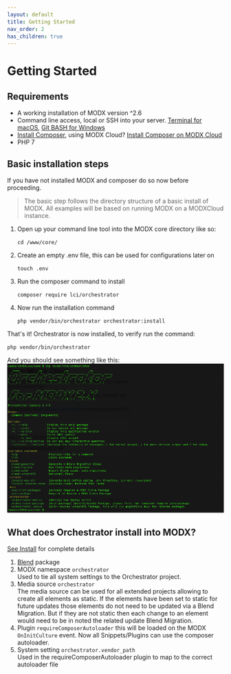 ```yaml
---
layout: default
title: Getting Started
nav_order: 2
has_children: true
---
```

# Getting Started

## Requirements

- A working installation of MODX version ^2.6
- Command line access, local or SSH into your server. [Terminal for macOS](https://support.apple.com/guide/terminal/welcome/mac), [Git BASH for Windows](https://gitforwindows.org/)
- [Install Composer](https://getcomposer.org/doc/00-intro.md), using MODX Cloud? [Install Composer on MODX Cloud](https://support.modx.com/hc/en-us/articles/221296007-Composer)
- PHP 7

## Basic installation steps

If you have not installed MODX and composer do so now before proceeding.

> The basic step follows the directory structure of a basic install of MODX. All examples will be based on running MODX on a MODXCloud instance.  

1. Open up your command line tool into the MODX core directory like so:  
    ```  
    cd /www/core/  
    ```
2. Create an empty .env file, this can be used for configurations later on  
    ```
    touch .env   
    ```
3. Run the composer command to install  
    ``` 
    composer require lci/orchestrator
    ```
4. Now run the installation command  
    ```
    php vendor/bin/orchestrator orchestrator:install
    ```

That's it! Orchestrator is now installed, to verify run the command:
``` 
php vendor/bin/orchestrator
```
And you should see something like this:
![Orchestrator installed!](https://raw.githubusercontent.com/LippertComponents/Orchestrator/gh-pages/images/successful-installed.png)


## What does Orchestrator install into MODX?

[See Install](https://github.com/LippertComponents/Orchestrator/blob/master/src/database/migrations/InstallOrchestrator.php) for complete details

1. [Blend](https://github.com/LippertComponents/Blend) package
2. MODX namespace `orchestrator`  
Used to tie all system settings to the Orchestrator project.
3. Media source `orchestrator`  
The media source can be used for all extended projects allowing to create all elements as static. If the elements have 
been set to static for future updates those elements do not need to be updated via a Blend Migration. But if they are not 
static then each change to an element would need to be in noted the related update Blend Migration.
4. Plugin `requireComposerAutoloader` this will be loaded on the MODX `OnInitCulture` event. Now all Snippets/Plugins can use the composer
autoloader.
5. System setting `orchestrator.vendor_path`  
Used in the requireComposerAutoloader plugin to map to the correct autoloader file
